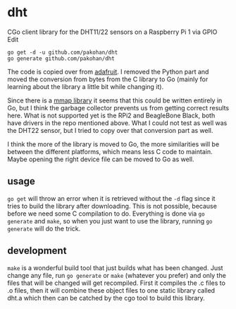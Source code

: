 # dht

CGo client library for the DHT11/22 sensors on a Raspberry Pi 1 via GPIO Edit

```
go get -d -u github.com/pakohan/dht
go generate github.com/pakohan/dht
```

The code is copied over from [adafruit](https://github.com/adafruit/Adafruit_Python_DHT).
I removed the Python part and moved the conversion from bytes from the C library to Go
(mainly for learning about the library a little bit while changing it).

Since there is a [mmap library](golang.org/x/exp/mmap) it seems that this could
be written entirely in Go, but I think the garbage collector prevents us from getting
correct results here.
What is not supported yet is the RPi2 and BeagleBone Black, both have drivers in the
repo mentioned above. What I could not test as well was the DHT22 sensor, but I tried
to copy over that conversion part as well.

I think the more of the library is moved to Go, the more similarities will be between
the different platforms, which means less C code to maintain. Maybe opening the right
device file can be moved to Go as well.

## usage

`go get` will throw an error when it is retrieved without the `-d` flag since it
tries to build the library after downloading. This is not possible, because before we need
some C compilation to do. Everything is done via `go generate` and `make`, so when you just
want to use the library, running `go generate` will do the trick.

## development

`make` is a wonderful build tool that just builds what has been changed. Just change any file,
run `go generate` or `make` (whatever you prefer) and only the files that will be changed
will get recompiled. First it compiles the .c files to .o files, then it will combine
these object files to one static library called dht.a which then can be catched by the cgo
tool to build this library.
